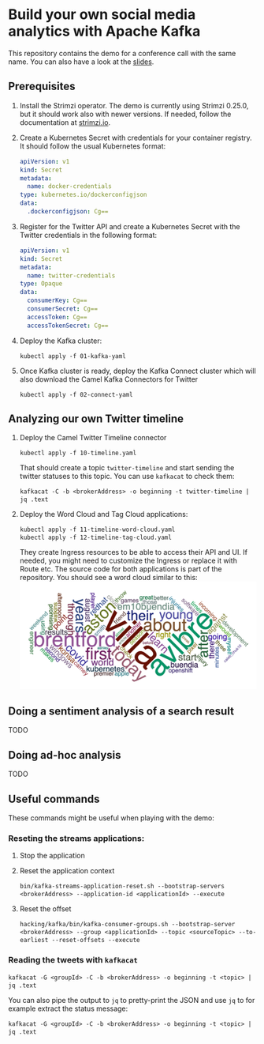 # Build your own social media analytics with Apache Kafka

This repository contains the demo for a conference call with the same name.
You can also have a look at the [slides](https://docs.google.com/presentation/d/18bmiZagwrAe8fnuuyBs45l1U5OHIGwK9pjLALpcC23E/edit?usp=sharing).

## Prerequisites

1) Install the Strimzi operator.
   The demo is currently using Strimzi 0.25.0, but it should work also with newer versions.
   If needed, follow the documentation at [strimzi.io](https://strimzi.io).

2) Create a Kubernetes Secret with credentials for your container registry.
   It should follow the usual Kubernetes format:
   ```yaml
   apiVersion: v1
   kind: Secret
   metadata:
     name: docker-credentials
   type: kubernetes.io/dockerconfigjson
   data:
     .dockerconfigjson: Cg==
   ```

3) Register for the Twitter API and create a Kubernetes Secret with the Twitter credentials in the following format:
   ```yaml
   apiVersion: v1
   kind: Secret
   metadata:
     name: twitter-credentials
   type: Opaque
   data:
     consumerKey: Cg==
     consumerSecret: Cg==
     accessToken: Cg==
     accessTokenSecret: Cg==
   ```

4) Deploy the Kafka cluster:
   ```
   kubectl apply -f 01-kafka-yaml
   ```

5) Once Kafka cluster is ready, deploy the Kafka Connect cluster which will also download the Camel Kafka Connectors for Twitter
   ```
   kubectl apply -f 02-connect-yaml
   ```

## Analyzing our own Twitter timeline

1) Deploy the Camel Twitter Timeline connector
   ```
   kubectl apply -f 10-timeline.yaml
   ```
   That should create a topic `twitter-timeline` and start sending the twitter statuses to this topic.
   You can use `kafkacat` to check them:
   ```
   kafkacat -C -b <brokerAddress> -o beginning -t twitter-timeline | jq .text
   ```

2) Deploy the Word Cloud and Tag Cloud applications:
   ```
   kubectl apply -f 11-timeline-word-cloud.yaml
   kubectl apply -f 12-timeline-tag-cloud.yaml
   ```
   They create Ingress resources to be able to access their API and UI.
   If needed, you might need to customize the Ingress or replace it with Route etc.
   The source code for both applications is part of the repository.
   You should see a word cloud similar to this:
   ![Word Cloud](assets/word-cloud.png)



## Doing a sentiment analysis of a search result

TODO

## Doing ad-hoc analysis

TODO

## Useful commands

These commands might be useful when playing with the demo:

### Reseting the streams applications:

1) Stop the application

2) Reset the application context
   ```
   bin/kafka-streams-application-reset.sh --bootstrap-servers <brokerAddress> --application-id <applicationId> --execute
   ```

3) Reset the offset
   ```
   hacking/kafka/bin/kafka-consumer-groups.sh --bootstrap-server <brokerAddress> --group <applicationId> --topic <sourceTopic> --to-earliest --reset-offsets --execute
   ```

### Reading the tweets with `kafkacat`

```
kafkacat -G <groupId> -C -b <brokerAddress> -o beginning -t <topic> | jq .text
```

You can also pipe the output to `jq` to pretty-print the JSON and use `jq` to for example extract the status message:

```
kafkacat -G <groupId> -C -b <brokerAddress> -o beginning -t <topic> | jq .text
```